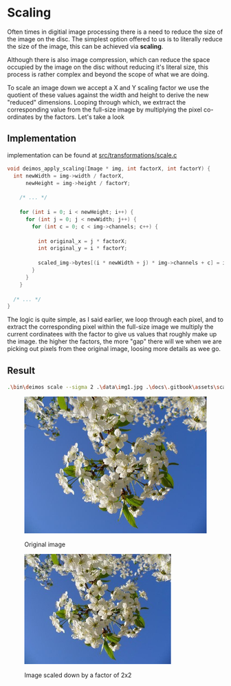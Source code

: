 # Scaling 

Often times in digitial image processing there is a need to reduce the size of the image on the disc. The simplest option offered to us is to literally reduce the size of the image, this can be achieved via **scaling**.

Although there is also image compression, which can reduce the space occupied by the image on the disc without reducing it's literal size, this process is rather complex and beyond the scope of what we are doing.

To scale an image down we accept a X and Y scaling factor we use the quotient of these values against the width and height to derive the new "reduced" dimensions. Looping through which, we extrract the corresponding value from the full-size image by multiplying the pixel co-ordinates by the factors. Let's take a look

## Implementation

implementation can be found at [src/transformations/scale.c](../../src/transformations/scale.c)

```c
void deimos_apply_scaling(Image * img, int factorX, int factorY) {
  int newWidth = img->width / factorX,
      newHeight = img->height / factorY;

    /* ... */

    for (int i = 0; i < newHeight; i++) {
      for (int j = 0; j < newWidth; j++) {
        for (int c = 0; c < img->channels; c++) {

          int original_x = j * factorX;
          int original_y = i * factorY;

          scaled_img->bytes[(i * newWidth + j) * img->channels + c] = img->bytes[(original_y * img->width + original_x) * img->channels + c];
        }
      }
    }
  
  /* ... */
}
```

The logic is quite simple, as I said earlier, we loop through each pixel, and to extract the corresponding pixel within the full-size image we multiply the current cordinatees with the factor to give us values that roughly make up the image. the higher the factors, the more "gap" there will we when we are picking out pixels from thee original image, loosing more details as wee go.

## Result

```bash
.\bin\deimos scale --sigma 2 .\data\img1.jpg .\docs\.gitbook\assets\scale-3.jpg
```

<div>

<figure><img src="../.gitbook/assets/img1.jpg" alt=""><figcaption><p>Original image</p></figcaption></figure>

<figure><img src="../.gitbook/assets/scale-2.jpg" alt=""><figcaption><p>Image scaled down by a factor of 2x2</p></figcaption></figure>

</div>
